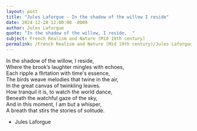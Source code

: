 ```yaml
---
layout: post
title: "Jules Laforgue - In the shadow of the willow I reside"
date: 2024-12-28 12:00:00 -0000
author: Jules Laforgue
quote: "In the shadow of the willow, I reside,  "
subject: French Realism and Nature (Mid 19th century)
permalink: /French Realism and Nature (Mid 19th century)/Jules Laforgue/Jules Laforgue - In the shadow of the willow I reside
---
```


In the shadow of the willow, I reside,  
Where the brook’s laughter mingles with echoes,  
Each ripple a flirtation with time's essence,  
The birds weave melodies that twine in the air,  
In the great canvas of twinkling leaves.  
How tranquil it is, to watch the world dance,  
Beneath the watchful gaze of the sky,  
And in this moment, I am but a whisper,  
A breath that stirs the stories of solitude.

- Jules Laforgue
